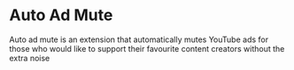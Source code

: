 # Auto Ad Mute

Auto ad mute is an extension that automatically mutes YouTube ads for those who would like to support their favourite content creators without the extra noise